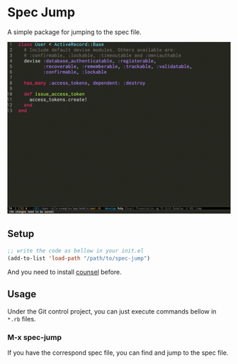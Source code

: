 # Spec Jump

A simple package for jumping to the spec file.

![image](./images/image.gif)

## Setup

```el
;; write the code as bellow in your init.el
(add-to-list 'load-path "/path/to/spec-jump")
```

And you need to install [counsel](https://github.com/abo-abo/swiper) before.

## Usage

Under the Git control project, you can just execute commands bellow in `*.rb` files.

### M-x spec-jump

If you have the correspond spec file, you can find and jump to the spec file.
